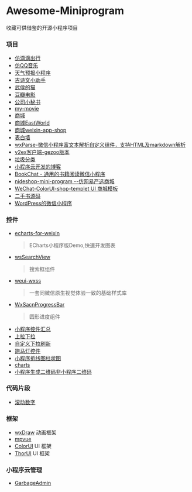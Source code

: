 # Awesome-Miniprogram
收藏可供借鉴的开源小程序项目 
### 项目
- [仿滴滴出行](https://github.com/QinZhen001/didi)
- [仿QQ音乐](https://github.com/julytian/qqMusicPlayer)
- [天气预报小程序](https://github.com/mindawei/weather)
- [古诗文小助手](https://github.com/johnnyzhang1992/gushi_lite)
- [武侯的猫](https://github.com/wuhou123/wxxcx#%E4%BD%93%E9%AA%8C%E5%90%A7) 
- [豆瓣电影](https://github.com/rocwangv/DoubanFilm)
- [公司小秘书](https://github.com/cmssfe/suyanxiaomishu)
- [my-movie](https://github.com/QinZhen001/my-movie)
- [商城](https://github.com/liuxuanqiang/wechat-weapp-mall)
- [商城EastWorld](https://github.com/EastWorld/wechat-app-mall)
- [商城weixin-app-shop](https://gitee.com/jeecg/weixin-app-shop)
- [表白墙](https://github.com/Anonlyy/loveWall)
- [wxParse-微信小程序富文本解析自定义组件，支持HTML及markdown解析](https://github.com/icindy/wxParse)
- [v2ex客户端-gezoo版本](https://github.com/gezoo/v2ex-wechat-miniprogram)
- [垃圾分类](https://github.com/qi19901212/Garbage)
- [小程序云开发的博客](https://github.com/CavinCao/mini-blog)
- [BookChat - 通用的书籍阅读微信小程序](https://github.com/TruthHun/BookChat)
- [nideshop-mini-program --仿网易严选商城](https://github.com/tumobi/nideshop-mini-program)
- [WeChat-ColorUI-shop-templet UI 商城模板](https://github.com/itianc/WeChat-ColorUI-shop-templet)
- [二手书源码](https://github.com/xuhuai66/used-book-pro)
- [WordPress的微信小程序](https://github.com/longwenjunjie/jiangqie_kafei)

### 控件
- [echarts-for-weixin](https://github.com/ecomfe/echarts-for-weixin)
   >  ECharts小程序版Demo,快速开发图表
- [wsSearchView](https://github.com/mindawei/wsSearchView)
   > 搜索框组件
- [weui-wxss](https://github.com/Tencent/weui-wxss/)
   > 一套同微信原生视觉体验一致的基础样式库
- [WxSacnProgressBar](https://github.com/BiLiangLtd/WxSacnProgressBar)
   > 圆形进度组件
- [小程序控件汇总](https://github.com/qiushi123/xiaochengxu_demos)
- [上拉下拉](https://github.com/CitrusHan/MyJobs_WeChat)
- [自定义下拉刷新](https://github.com/the-liuchao/RefreshDemo)
- [跑马灯控件](https://github.com/qi19901212/Awesome-Miniprogram/tree/master/pages/codeSegment/marquee)
- [小程序折线图柱状图](https://github.com/fuxingkai/frankui-weapp)
- [charts](https://github.com/xiaolin3303/wx-charts)
- [小程序生成二维码非小程序二维码](https://github.com/tomfriwel/weapp-qrcode)
### 代码片段
- [滚动数字](https://github.com/demi520/wxapp-animateNumber)

### 框架
- [wxDraw](https://github.com/bobiscool/wxDraw ) 动画框架
- [mpvue](http://mpvue.com/) 
- [ColorUI](https://github.com/weilanwl/ColorUI) UI 框架
- [ThorUI](https://github.com/dingyong0214/ThorUI-uniapp) UI 框架

### 小程序云管理
- [GarbageAdmin](https://github.com/qi19901212/GarbageAdmin) 


